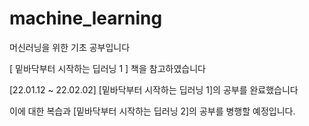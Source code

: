 # machine_learning
머신러닝을 위한 기초 공부입니다

[ 밑바닥부터 시작하는 딥러닝 1 ] 책을 참고하였습니다

[22.01.12 ~ 22.02.02] [밑바닥부터 시작하는 딥러닝 1]의 공부를 완료했습니다

이에 대한 복습과 [밑바닥부터 시작하는 딥러닝 2]의 공부를 병행할 예정입니다.
